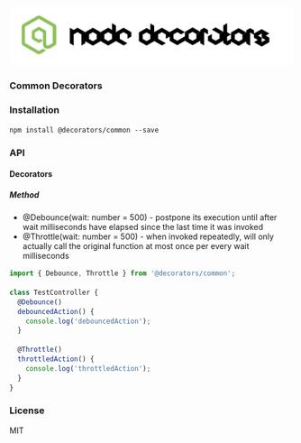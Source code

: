 ![Node Decorators](https://github.com/serhiisol/node-decorators/blob/master/decorators.png?raw=true)

### Common Decorators

### Installation
```
npm install @decorators/common --save
```
### API
#### Decorators
##### Method
* @Debounce(wait: number = 500) - postpone its execution until after wait milliseconds have elapsed since the last time it was invoked
* @Throttle(wait: number = 500) - when invoked repeatedly, will only actually call the original function at most once per every wait milliseconds 

```typescript
import { Debounce, Throttle } from '@decorators/common';

class TestController {
  @Debounce()
  debouncedAction() {
    console.log('debouncedAction');
  }
  
  @Throttle()
  throttledAction() {
    console.log('throttledAction');
  }
}
```

### License
MIT

[CoJS]:https://github.com/tj/co
